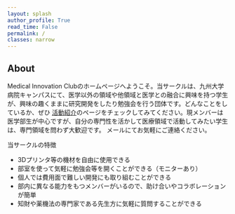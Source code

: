 ```yaml
---
layout: splash
author_profile: True
read_time: False
permalink: /
classes: narrow
---
```

<a name="about"></a>
## About

Medical Innovation Clubのホームページへようこそ。当サークルは、九州大学病院キャンパスにて、医学以外の領域や他領域と医学との融合に興味を持つ学生が、興味の趣くままに研究開発をしたり勉強会を行う団体です。どんなことをしているか、ぜひ [活動紹介]のページをチェックしてみてください。現メンバーは医学部生が中心ですが、自分の専門性を活かして医療領域で活動してみたい学生は、専門領域を問わず大歓迎です。 メールにてお気軽にご連絡ください。

[活動紹介]: https://qumiclub.github.io/about

当サークルの特徴

* 3Dプリンタ等の機材を自由に使用できる
* 部室を使って気軽に勉強会等を開くことができる（モニターあり）
* 個人では費用面で難しい開発にも取り組むことができる
* 部内に異なる能力をもつメンバーがいるので、助け合いやコラボレーションが簡単
* 知財や薬機法の専門家である先生方に気軽に質問することができる
